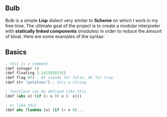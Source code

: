 ## Bulb
Bulb is a simple **Lisp** dialect very similar to **Scheme** on which I work in my free time. 
The ultimate goal of the project is to create a modular interpreter with **statically linked components** (modules)
in order to reduce the amount of bloat. Here are some examples of the syntax:
## Basics
```scheme
; this is a comment
(def integer 1) 
(def floating 3.1415926535)
(def flag #f) ; #f stands for false, #t for true
(def str "potatoes") ; this a string

; functions can be defined like this 
(def (abs x) (if (> x 0) x (- x))) 

; or like this 
(def abs (lambda (x) (if (> x 0)...
```
